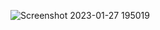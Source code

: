 ![Screenshot 2023-01-27 195019](https://github.com/APC-SoCIT/APC_2023_2024_T2_NU_F_LLVL_-_KV_Automotive/assets/152574237/0640e3b1-4bfa-4c37-b2d8-ef20c9b29b16)
